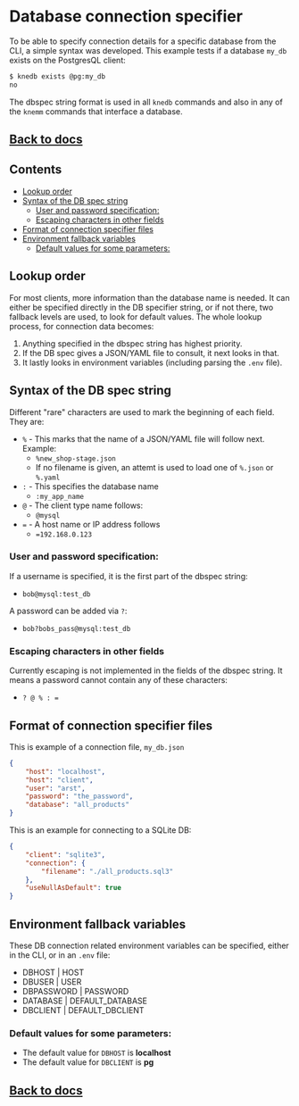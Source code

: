 # Database connection specifier <!-- omit in toc -->
To be able to specify connection details for a specific database from the CLI, a simple syntax was 
developed. This example tests if a database `my_db` exists on the PostgresQL client:  
```bash 
$ knedb exists @pg:my_db   
no
```
The dbspec string format is used in all `knedb` commands and also in any of the `knemm` commands 
that interface a database. 

## [Back to docs](./index.md) <!-- omit in toc -->

## Contents <!-- omit in toc --> 
- [Lookup order](#lookup-order)
- [Syntax of the DB spec string](#syntax-of-the-db-spec-string)
  - [User and password specification:](#user-and-password-specification)
  - [Escaping characters in other fields](#escaping-characters-in-other-fields)
- [Format of connection specifier files](#format-of-connection-specifier-files)
- [Environment fallback variables](#environment-fallback-variables)
  - [Default values for some parameters:](#default-values-for-some-parameters)

## Lookup order
For most clients, more information than the database name is needed. It can either be specified directly 
in the DB specifier string, or if not there, two fallback levels are used, to look for default values. 
The whole lookup process, for connection data becomes: 

 1. Anything specified in the dbspec string has highest priority.
 2. If the DB spec gives a JSON/YAML file to consult, it next looks in that.
 3. It lastly looks in environment variables (including parsing the `.env` file).

## Syntax of the DB spec string
Different "rare" characters are used to mark the beginning of each field. They are: 
 - `%` - This marks that the name of a JSON/YAML file will follow next. Example:
   - `%new_shop-stage.json` 
   - If no filename is given, an attemt is used to load one of `%.json` or `%.yaml` 
 - `:` - This specifies the database name
   - `:my_app_name` 
 - `@` - The client type name follows:
   - `@mysql`
 - `=` - A host name or IP address follows 
   - `=192.168.0.123`
  
### User and password specification:
If a username is specified, it is the first part of the dbspec string:
 - `bob@mysql:test_db`

A password can be added via `?`: 
 - `bob?bobs_pass@mysql:test_db`

### Escaping characters in other fields
Currently escaping is not implemented in the fields of the dbspec string. It means a password cannot 
contain any of these characters: 
  * `? @ % : =`

## Format of connection specifier files
This is example of a connection file, `my_db.json` 
```json 
{
    "host": "localhost",
    "host": "client",
    "user": "arst",
    "password": "the_password",
    "database": "all_products"
}
```
This is an example for connecting to a SQLite DB: 
```json 
{
    "client": "sqlite3",
    "connection": {
        "filename": "./all_products.sql3"
    },
    "useNullAsDefault": true
}
```

## Environment fallback variables
These DB connection related environment variables can be specified, either in the CLI, or in an `.env` file: 
 * DBHOST | HOST
 * DBUSER | USER
 * DBPASSWORD | PASSWORD 
 * DATABASE | DEFAULT_DATABASE
 * DBCLIENT | DEFAULT_DBCLIENT

### Default values for some parameters: 
 * The default value for `DBHOST` is **localhost** 
 * The default value for `DBCLIENT` is **pg** 

## [Back to docs](./index.md) <!-- omit in toc -->
